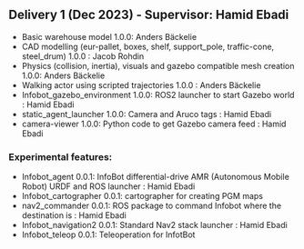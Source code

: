 ## Delivery 1 (Dec 2023) - Supervisor: Hamid Ebadi

- Basic warehouse model 1.0.0: Anders Bäckelie
- CAD modelling (eur-pallet, boxes, shelf, support_pole, traffic-cone, steel_drum) 1.0.0 : Jacob Rohdin
- Physics (collision, inertia), visuals and gazebo compatible mesh creation 1.0.0: Anders Bäckelie
- Walking actor using scripted trajectories 1.0.0 : Anders Bäckelie
- Infobot_gazebo_environment 1.0.0: ROS2 launcher to start Gazebo world : Hamid Ebadi
- static_agent_launcher 1.0.0: Camera and Aruco tags : Hamid Ebadi
- camera-viewer 1.0.0: Python code to get Gazebo camera feed : Hamid Ebadi

### Experimental features:
- Infobot_agent 0.0.1: InfoBot differential-drive AMR (Autonomous Mobile Robot) URDF and ROS launcher : Hamid Ebadi
- Infobot_cartographer 0.0.1: cartographer for creating PGM maps
- nav2_commander 0.0.1: ROS package to command Infobot where the destination is : Hamid Ebadi
- Infobot_navigation2 0.0.1: Standard Nav2 stack launcher : Hamid Ebadi
- Infobot_teleop 0.0.1: Teleoperation for InfotBot